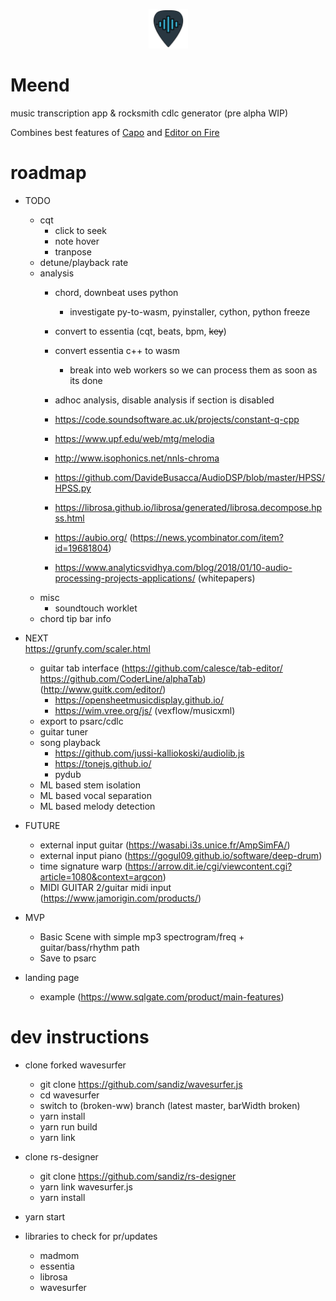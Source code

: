 <p align="center">
<img width="12.5%" src="https://github.com/sandiz/rs-designer/raw/master/src/assets/icons/icon-1024x1024.png">
</p>

# Meend
music transcription app & rocksmith cdlc generator (pre alpha WIP)

Combines best features of [Capo](http://supermegaultragroovy.com/products/capo/mac/) and [Editor on Fire](https://github.com/raynebc/editor-on-fire)

# roadmap
- TODO
    - cqt
        - click to seek
        - note hover
        - tranpose 
    - detune/playback rate
    - analysis
        - chord, downbeat uses python
            - investigate py-to-wasm, pyinstaller, cython, python freeze
        - convert to essentia (cqt, beats, bpm, ~~key~~)
        - convert essentia c++ to wasm
            - break into web workers so we can process them as soon as its done

        - adhoc analysis, disable analysis if section is disabled
        - https://code.soundsoftware.ac.uk/projects/constant-q-cpp
        - https://www.upf.edu/web/mtg/melodia
        - http://www.isophonics.net/nnls-chroma
        - https://github.com/DavideBusacca/AudioDSP/blob/master/HPSS/HPSS.py
        - https://librosa.github.io/librosa/generated/librosa.decompose.hpss.html
        - https://aubio.org/ (https://news.ycombinator.com/item?id=19681804)
        - https://www.analyticsvidhya.com/blog/2018/01/10-audio-processing-projects-applications/ (whitepapers)
    - misc
        - soundtouch worklet
    - chord tip bar info


- NEXT  
    https://grunfy.com/scaler.html
    - guitar tab interface (https://github.com/calesce/tab-editor/ https://github.com/CoderLine/alphaTab) (http://www.guitk.com/editor/)
        - https://opensheetmusicdisplay.github.io/
        - https://wim.vree.org/js/ (vexflow/musicxml)
    - export to psarc/cdlc
    - guitar tuner
    - song playback
        - https://github.com/jussi-kalliokoski/audiolib.js
        - https://tonejs.github.io/
        - pydub
    - ML based stem isolation
    - ML based vocal separation
    - ML based melody detection


- FUTURE
    - external input guitar (https://wasabi.i3s.unice.fr/AmpSimFA/)
    - external input piano (https://gogul09.github.io/software/deep-drum)
    - time signature warp (https://arrow.dit.ie/cgi/viewcontent.cgi?article=1080&context=argcon)
    - MIDI GUITAR 2/guitar midi input (https://www.jamorigin.com/products/)


- MVP
    - Basic Scene with simple mp3 spectrogram/freq + guitar/bass/rhythm path
    - Save to psarc

- landing page
    - example (https://www.sqlgate.com/product/main-features)



# dev instructions
- clone forked wavesurfer
    - git clone https://github.com/sandiz/wavesurfer.js 
    - cd wavesurfer
    - switch to (broken-ww) branch (latest master, barWidth broken)
    - yarn install
    - yarn run build
    - yarn link
- clone rs-designer
    - git clone https://github.com/sandiz/rs-designer
    - yarn link wavesurfer.js
    - yarn install
- yarn start

- libraries to check for pr/updates
    - madmom
    - essentia
    - librosa
    - wavesurfer